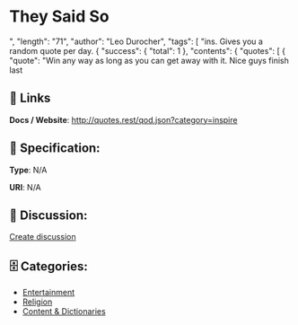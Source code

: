 # They Said So


", "length": "71", "author": "Leo Durocher", "tags": [ "ins. Gives you a random quote per day.  { "success": { "total": 1 }, "contents": { "quotes": [ { "quote": "Win any way as long as you can get away with it.  Nice guys finish last

##  🔗 Links
**Docs / Website**: http://quotes.rest/qod.json?category=inspire

## 🧬 Specification:
**Type**: N/A

**URI**: N/A

## 💬 Discussion:
[Create discussion](https://github.com/apis-list/apis-list/discussions/new)

## 🗄️ Categories:
- [Entertainment](https://github.com/apis-list/apis-list#entertainment)
- [Religion](https://github.com/apis-list/apis-list#religion)
- [Content & Dictionaries](https://github.com/apis-list/apis-list#content--dictionaries)




